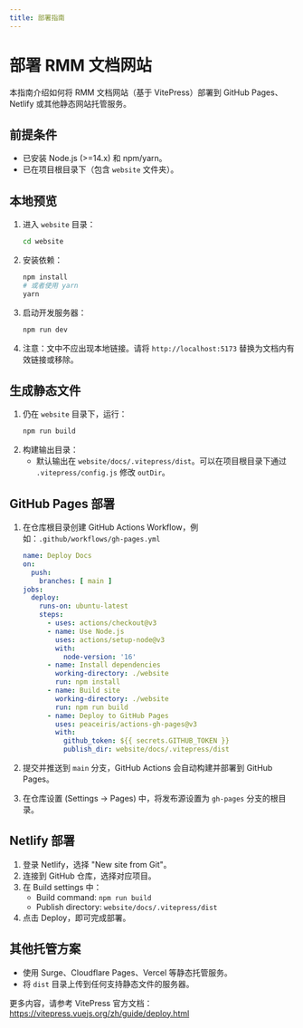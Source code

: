 ```yaml
---
title: 部署指南
---
```


# 部署 RMM 文档网站

本指南介绍如何将 RMM 文档网站（基于 VitePress）部署到 GitHub Pages、Netlify 或其他静态网站托管服务。

## 前提条件

- 已安装 Node.js (>=14.x) 和 npm/yarn。
- 已在项目根目录下（包含 `website` 文件夹）。

## 本地预览

1. 进入 `website` 目录：
   ```bash
   cd website
   ```
2. 安装依赖：
   ```bash
   npm install
   # 或者使用 yarn
   yarn
   ```
3. 启动开发服务器：
   ```bash
   npm run dev
   ```
4. 注意：文中不应出现本地链接。请将 `http://localhost:5173` 替换为文档内有效链接或移除。

## 生成静态文件

1. 仍在 `website` 目录下，运行：
   ```bash
   npm run build
   ```
2. 构建输出目录：
   - 默认输出在 `website/docs/.vitepress/dist`。可以在项目根目录下通过 `.vitepress/config.js` 修改 `outDir`。

## GitHub Pages 部署

1. 在仓库根目录创建 GitHub Actions Workflow，例如：`.github/workflows/gh-pages.yml`

   ```yaml
   name: Deploy Docs
   on:
     push:
       branches: [ main ]
   jobs:
     deploy:
       runs-on: ubuntu-latest
       steps:
         - uses: actions/checkout@v3
         - name: Use Node.js
           uses: actions/setup-node@v3
           with:
             node-version: '16'
         - name: Install dependencies
           working-directory: ./website
           run: npm install
         - name: Build site
           working-directory: ./website
           run: npm run build
         - name: Deploy to GitHub Pages
           uses: peaceiris/actions-gh-pages@v3
           with:
             github_token: ${{ secrets.GITHUB_TOKEN }}
             publish_dir: website/docs/.vitepress/dist
   ```
2. 提交并推送到 `main` 分支，GitHub Actions 会自动构建并部署到 GitHub Pages。
3. 在仓库设置 (Settings → Pages) 中，将发布源设置为 `gh-pages` 分支的根目录。

## Netlify 部署

1. 登录 Netlify，选择 "New site from Git"。
2. 连接到 GitHub 仓库，选择对应项目。
3. 在 Build settings 中：
   - Build command: `npm run build`
   - Publish directory: `website/docs/.vitepress/dist`
4. 点击 Deploy，即可完成部署。

## 其他托管方案

- 使用 Surge、Cloudflare Pages、Vercel 等静态托管服务。
- 将 `dist` 目录上传到任何支持静态文件的服务器。

更多内容，请参考 VitePress 官方文档：https://vitepress.vuejs.org/zh/guide/deploy.html
